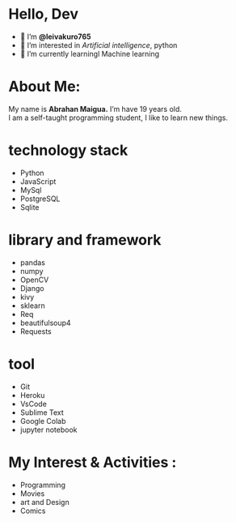 # Hello, Dev


- 👋 I’m **@leivakuro765**
- 👀 I’m interested in <i>Artificial intelligence</i>, python 
- 🌱 I’m currently learningl Machine learning
<!--- - 💞️ I’m looking to collaborate on ... --->


# About Me:
 
 My name is **Abrahan Maigua.** I’m have 19 years old.<br>
 I am a self-taught programming student, I like to learn new things.

# technology stack
- Python
- JavaScript
- MySql
- PostgreSQL
- Sqlite
# library and framework 
- pandas
- numpy
- OpenCV
- Django
- kivy
- sklearn
- Req
- beautifulsoup4
- Requests

# tool
- Git
- Heroku
- VsCode
- Sublime Text
- Google Colab
- jupyter notebook
    
# My Interest & Activities : 

- Programming
- Movies
- art and Design
- Comics

<!---

<p align="center">
<a href="https://github.com/knightbearr">
  <img height="150em" src="https://github-readme-stats-eight-theta.vercel.app/api?username=knightbearr&show_icons=true&theme=bear&include_all_commits=true&count_private=true"/>
  <img height="150em" src="https://github-readme-stats-eight-theta.vercel.app/api/top-langs/?username=knightbearr&layout=compact&langs_count=8&theme=bear"/>
</a>

 ![GitHub Activity Graph](https://activity-graph.herokuapp.com/graph?username=knightbearr&theme=github)
 
  <p align="center">
leivakuro765/leivakuro765 is a ✨ special ✨ repository because its `README.md` (this file) appears on your GitHub profile.
You can click the Preview link to take a look at your changes.

